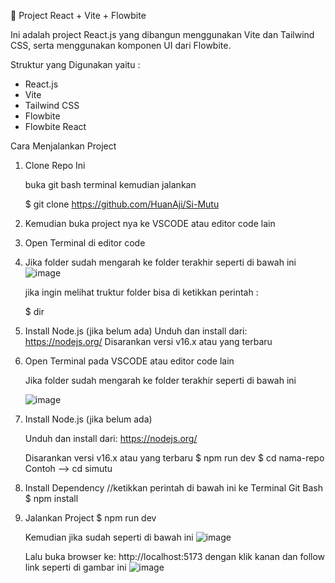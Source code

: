 🚀 Project React + Vite + Flowbite

Ini adalah project React.js yang dibangun menggunakan Vite dan Tailwind CSS, serta menggunakan komponen UI dari Flowbite.

Struktur yang Digunakan yaitu :

- React.js
- Vite
- Tailwind CSS
- Flowbite
- Flowbite React


Cara Menjalankan Project

1. Clone Repo Ini

    buka git bash terminal kemudian jalankan
      
      $ git clone https://github.com/HuanAji/Si-Mutu

2. Kemudian buka project nya ke VSCODE atau editor code lain
3. Open Terminal di editor code
4. Jika folder sudah mengarah ke folder terakhir seperti di bawah ini
![image](https://github.com/user-attachments/assets/dbce9d04-4acd-4873-89ef-d86c8b10ba3c)

    jika ingin melihat truktur folder bisa di ketikkan perintah :
    
    $ dir

6. Install Node.js (jika belum ada)
    Unduh dan install dari: https://nodejs.org/
    Disarankan versi v16.x atau yang terbaru

6. Open Terminal pada VSCODE atau editor code lain 

      Jika folder sudah mengarah ke folder terakhir seperti di bawah ini

     ![image](https://github.com/user-attachments/assets/dbce9d04-4acd-4873-89ef-d86c8b10ba3c)

8. Install Node.js (jika belum ada)

      Unduh dan install dari: https://nodejs.org/

      Disarankan versi v16.x atau yang terbaru
      $ npm run dev
      $ cd nama-repo
      Contoh --> cd simutu


3. Install Dependency
      //ketikkan perintah di bawah ini ke Terminal Git Bash 
      $ npm install

5. Jalankan Project
      $ npm run dev

    Kemudian jika sudah seperti di bawah ini 
    ![image](https://github.com/user-attachments/assets/9a4f01b1-df30-4a8c-a61c-1a29313f4c42)
    
    Lalu buka browser ke: http://localhost:5173 dengan klik kanan dan follow link seperti di gambar ini 
    ![image](https://github.com/user-attachments/assets/2245b285-4af1-44c9-9696-6b0f819fe1ad)


